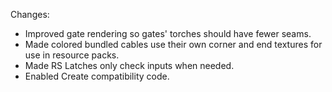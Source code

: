 Changes:

* Improved gate rendering so gates' torches should have fewer seams.
* Made colored bundled cables use their own corner and end textures for use in resource packs.
* Made RS Latches only check inputs when needed.
* Enabled Create compatibility code.
